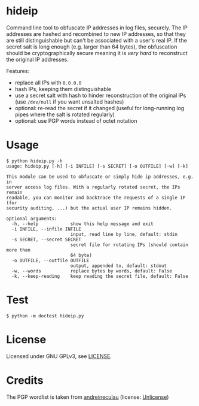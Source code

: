 hideip
======

Command line tool to obfuscate IP addresses in log files, securely. The
IP addresses are hashed and recombined to new IP addresses, so that they
are still distinguishable but can't be associated with a user's real IP.
If the secret salt is long enough (e.g. larger than 64 bytes), the
obfuscation should be cryptographically secure meaning it is *very hard*
to reconstruct the original IP addresses.

Features:
  * replace all IPs with `0.0.0.0`
  * hash IPs, keeping them distinguishable
  * use a secret salt with hash to hinder reconstruction of the original
    IPs (use `/dev/null` if you want unsalted hashes)
  * optional: re-read the secret if it changed (useful for long-running
    log pipes where the salt is rotated regularly)
  * optional: use PGP words instead of octet notation

Usage
=====

```console
$ python hideip.py -h
usage: hideip.py [-h] [-i INFILE] [-s SECRET] [-o OUTFILE] [-w] [-k]

This module can be used to obfuscate or simply hide ip addresses, e.g. in
server access log files. With a regularly rotated secret, the IPs remain
readable, you can monitor and backtrace the requests of a single IP (for
security auditing, ...) but the actual user IP remains hidden.

optional arguments:
  -h, --help            show this help message and exit
  -i INFILE, --infile INFILE
                        input, read line by line, default: stdin
  -s SECRET, --secret SECRET
                        secret file for rotating IPs (should contain more than
                        64 byte)
  -o OUTFILE, --outfile OUTFILE
                        output, appended to, default: stdout
  -w, --words           replace bytes by words, default: False
  -k, --keep-reading    keep reading the secret file, default: False
```

Test
====

```console
$ python -m doctest hideip.py
```

License
=======

Licensed under GNU GPLv3, see [LICENSE](LICENSE).

Credits
=======

The PGP wordlist is taken from [andreineculau](https://github.com/andreineculau/pgp-word-list) (license: [Unlicense](http://unlicense.org))

